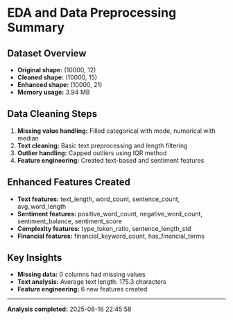 # EDA and Data Preprocessing Summary

## Dataset Overview
- **Original shape:** (10000, 12)
- **Cleaned shape:** (10000, 15)
- **Enhanced shape:** (10000, 21)
- **Memory usage:** 3.94 MB

## Data Cleaning Steps
1. **Missing value handling:** Filled categorical with mode, numerical with median
2. **Text cleaning:** Basic text preprocessing and length filtering
3. **Outlier handling:** Capped outliers using IQR method
4. **Feature engineering:** Created text-based and sentiment features

## Enhanced Features Created
- **Text features:** text_length, word_count, sentence_count, avg_word_length
- **Sentiment features:** positive_word_count, negative_word_count, sentiment_balance, sentiment_score
- **Complexity features:** type_token_ratio, sentence_length_std
- **Financial features:** financial_keyword_count, has_financial_terms

## Key Insights
- **Missing data:** 0 columns had missing values
- **Text analysis:** Average text length: 175.3 characters
- **Feature engineering:** 6 new features created

---
**Analysis completed:** 2025-08-16 22:45:58
